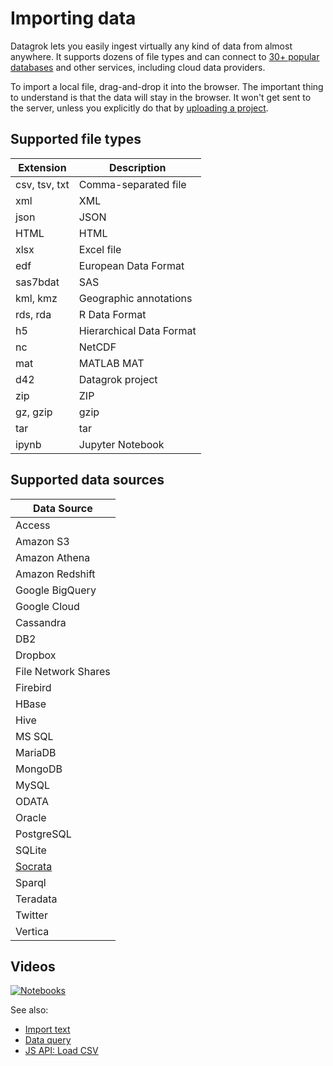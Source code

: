 <!-- TITLE: Importing data -->
<!-- SUBTITLE: -->

# Importing data

Datagrok lets you easily ingest virtually any kind of data from almost anywhere. It supports dozens of file types and
can connect to [30+ popular databases](data-connection.md#connectors) and other services, including cloud data
providers.

To import a local file, drag-and-drop it into the browser. The important thing to understand is that the data will stay
in the browser. It won't get sent to the server, unless you explicitly do that
by [uploading a project](../overview/project.md#uploading-a-project).

## Supported file types

| Extension     | Description              |
|---------------|--------------------------|
| csv, tsv, txt | Comma-separated file     |
| xml           | XML                      |
| json          | JSON                     |
| HTML          | HTML                     |
| xlsx          | Excel file               |
| edf           | European Data Format     |
| sas7bdat      | SAS                      |
| kml, kmz      | Geographic annotations   |
| rds, rda      | R Data Format            |
| h5            | Hierarchical Data Format |
| nc            | NetCDF                   |
| mat           | MATLAB MAT               |
| d42           | Datagrok project         |
| zip           | ZIP                      |
| gz, gzip      | gzip                     |
| tar           | tar                      |
| ipynb         | Jupyter Notebook         |

## Supported data sources

| Data Source                      |
|----------------------------------|
| Access                           |
| Amazon S3                        |
| Amazon Athena                    |
| Amazon Redshift                  |
| Google BigQuery                  |
| Google Cloud                     |
| Cassandra                        |
| DB2                              |
| Dropbox                          |
| File Network Shares              |
| Firebird                         |
| HBase                            |
| Hive                             |
| MS SQL                           |
| MariaDB                          |
| MongoDB                          |
| MySQL                            |
| ODATA                            |
| Oracle                           |
| PostgreSQL                       |
| SQLite                           |
| [Socrata](edit-socrata-query.md) |
| Sparql                           |
| Teradata                         |
| Twitter                          |
| Vertica                          |

## Videos

[![Notebooks](../uploads/youtube/data_access.png "Open on Youtube")](https://www.youtube.com/watch?v=dKrCk38A1m8&t=336s)

See also:

* [Import text](import-text.md)
* [Data query](data-query.md)
* [JS API: Load CSV](https://public.datagrok.ai/js/samples/data-access/load-csv)
